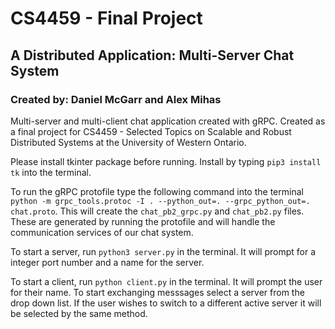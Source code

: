 # CS4459 - Final Project
## A Distributed Application: Multi-Server Chat System 
### Created by: Daniel McGarr and Alex Mihas 

Multi-server and multi-client chat application created with gRPC. Created as a final project for CS4459 - Selected Topics on Scalable and Robust 
Distributed Systems at the University of Western Ontario.

Please install tkinter package before running. Install by typing ```pip3 install tk``` into the terminal.

To run the gRPC protofile type the following command into the terminal ```python -m grpc_tools.protoc -I . --python_out=. --grpc_python_out=. chat.proto```. This will create the ```chat_pb2_grpc.py``` and ```chat_pb2.py``` files. These are generated by running the protofile and will handle the communication services of our chat system. 
 
To start a server, run ```python3 server.py``` in the terminal. It will prompt for a integer port number and a name for the server.
   
To start a client, run ```python client.py``` in the terminal. It will prompt the user for their name. To start exchanging messsages select a server from the drop down list. If the user wishes to switch to a different active server it will be selected by the same method.
